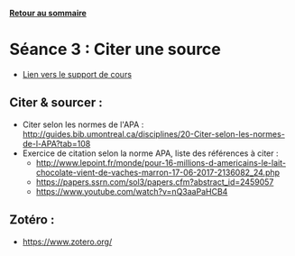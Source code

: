 **[Retour au sommaire](README.md)**

# Séance 3 : Citer une source

- [Lien vers le support de cours](https://docs.google.com/presentation/d/161vQD_NHUXFeXXORTWd2KDtDFsGfGfURbziZOWiBP2Y/edit?usp=sharing)

## Citer & sourcer :
- Citer selon les normes de l'APA : http://guides.bib.umontreal.ca/disciplines/20-Citer-selon-les-normes-de-l-APA?tab=108
- Exercice de citation selon la norme APA, liste des références à citer :
  - http://www.lepoint.fr/monde/pour-16-millions-d-americains-le-lait-chocolate-vient-de-vaches-marron-17-06-2017-2136082_24.php
  - https://papers.ssrn.com/sol3/papers.cfm?abstract_id=2459057
  - https://www.youtube.com/watch?v=nQ3aaPaHCB4

## Zotéro : 
- https://www.zotero.org/
